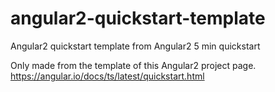 # angular2-quickstart-template
Angular2 quickstart template from Angular2 5 min quickstart

Only made from the template of this Angular2 project page.
https://angular.io/docs/ts/latest/quickstart.html
